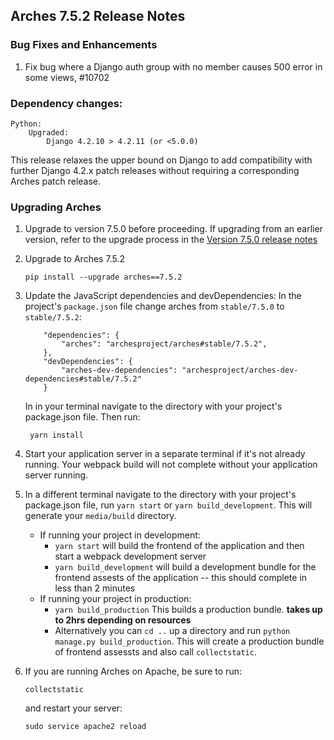 Arches 7.5.2 Release Notes
--------------------------

### Bug Fixes and Enhancements

1. Fix bug where a Django auth group with no member causes 500 error in some views, #10702

### Dependency changes:
```
Python:
    Upgraded:
        Django 4.2.10 > 4.2.11 (or <5.0.0)
```

This release relaxes the upper bound on Django to add compatibility with further Django 4.2.x patch releases without requiring a corresponding Arches patch release.

### Upgrading Arches

1. Upgrade to version 7.5.0 before proceeding. If upgrading from an earlier version, refer to the upgrade process in the [Version 7.5.0 release notes](https://github.com/archesproject/arches/blob/dev/7.5.x/releases/7.5.0.md)

2. Upgrade to Arches 7.5.2
    ```
    pip install --upgrade arches==7.5.2
    ```

3. Update the JavaScript dependencies and devDependencies:
    In the project's `package.json` file change arches from `stable/7.5.0` to `stable/7.5.2`:
    ```    
        "dependencies": {
            "arches": "archesproject/arches#stable/7.5.2",
        },
        "devDependencies": {
            "arches-dev-dependencies": "archesproject/arches-dev-dependencies#stable/7.5.2"
        }
    ```
    In in your terminal navigate to the directory with your project's package.json file. Then run:

        yarn install


4. Start your application server in a separate terminal if it's not already running. Your webpack build will not complete without your application server running.

5. In a different terminal navigate to the directory with your project's package.json file, run `yarn start` or `yarn build_development`. This will generate your `media/build` directory.
   - If running your project in development:
     -  `yarn start` will build the frontend of the application and then start a webpack development server
      - `yarn build_development` will build a development bundle for the frontend assests of the application -- this should complete in less than 2 minutes
    - If running your project in production:
      - `yarn build_production` This builds a production bundle. **takes up to 2hrs depending on resources**
      - Alternatively you can `cd ..` up a directory and run `python manage.py build_production`. This will create a production bundle of frontend assessts and also call `collectstatic`.


6. If you are running Arches on Apache, be sure to run:

    ```
    collectstatic
    ```
    and restart your server:
    ```
    sudo service apache2 reload
    ```

